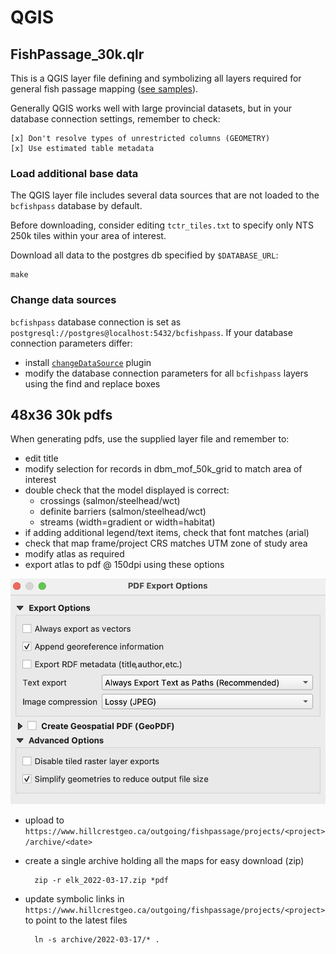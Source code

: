 # QGIS

## FishPassage_30k.qlr

This is a QGIS layer file defining and symbolizing all layers required for general fish passage mapping ([see samples](https://www.hillcrestgeo.ca/outgoing/fishpassage/projects/)).

Generally QGIS works well with large provincial datasets, but in your database connection settings, remember to check:

    [x] Don't resolve types of unrestricted columns (GEOMETRY)
    [x] Use estimated table metadata


### Load additional base data

The QGIS layer file includes several data sources that are not loaded to the `bcfishpass` database by default.

Before downloading, consider editing `tctr_tiles.txt` to specify only NTS 250k tiles within your area of interest.

Download all data to the postgres db specified by `$DATABASE_URL`:

    make


### Change data sources

`bcfishpass` database connection is set as `postgresql://postgres@localhost:5432/bcfishpass`.
If your database connection parameters differ:
- install [`changeDataSource`](https://geogear.wordpress.com/2016/01/29/changedatasourceplugin-plugin-release-2-0/) plugin
- modify the database connection parameters for all `bcfishpass` layers using the find and replace boxes


## 48x36 30k pdfs

When generating pdfs, use the supplied layer file and remember to:

- edit title
- modify selection for records in dbm_mof_50k_grid to match area of interest
- double check that the model displayed is correct:
    + crossings (salmon/steelhead/wct)
    + definite barriers (salmon/steelhead/wct)
    + streams (width=gradient or width=habitat)
- if adding additional legend/text items, check that font matches (arial)
- check that map frame/project CRS matches UTM zone of study area
- modify atlas as required
- export atlas to pdf @ 150dpi using these options

![pdf_export options](pdf_export_options.png)

- upload to `https://www.hillcrestgeo.ca/outgoing/fishpassage/projects/<project>/archive/<date>`
- create a single archive holding all the maps for easy download (zip)

        zip -r elk_2022-03-17.zip *pdf

- update symbolic links in `https://www.hillcrestgeo.ca/outgoing/fishpassage/projects/<project>` to point to the latest files

        ln -s archive/2022-03-17/* .